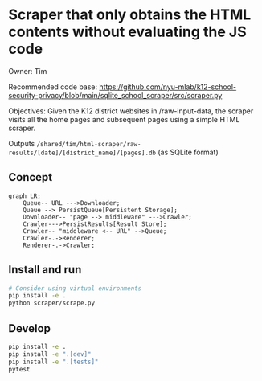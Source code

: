 # Scraper that only obtains the HTML contents without evaluating the JS code

Owner: Tim

Recommended code base:
https://github.com/nyu-mlab/k12-school-security-privacy/blob/main/sqlite_school_scraper/src/scraper.py

Objectives: Given the K12 district websites in /raw-input-data, the scraper visits all the home pages and subsequent pages using a simple HTML scraper.

Outputs
`/shared/tim/html-scraper/raw-results/[date]/[district_name]/[pages].db` (as SQLite format)

## Concept
```mermaid
graph LR;
    Queue-- URL --->Downloader;
    Queue --> PersistQueue[Persistent Storage];
    Downloader-- "page --> middleware" --->Crawler;
    Crawler--->PersistResults[Result Store];
    Crawler-- "middleware <-- URL" -->Queue;
    Crawler-.->Renderer;
    Renderer-.->Crawler;
```

## Install and run
```bash
# Consider using virtual environments
pip install -e .
python scraper/scrape.py
```

## Develop
```bash
pip install -e .
pip install -e ".[dev]"
pip install -e ".[tests]"
pytest
```